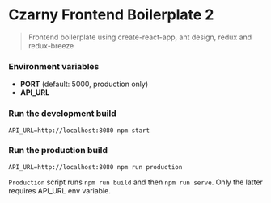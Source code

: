 # Czarny Frontend Boilerplate 2
> Frontend boilerplate using create-react-app, ant design, redux and redux-breeze

### Environment variables
- **PORT** (default: 5000, production only)
- **API_URL**

### Run the development build
`API_URL=http://localhost:8080 npm start`

### Run the production build
`API_URL=http://localhost:8080 npm run production`

`Production` script runs `npm run build` and then `npm run serve`. Only the latter requires API_URL env variable.
